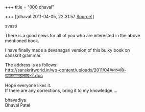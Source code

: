 +++
title = "000 dhaval"

+++
[[dhaval	2011-04-05, 22:31:57 [Source](https://groups.google.com/g/samskrita/c/jPEds4DiWwY)]]



svasti  
  
  
There is a good news for all of you who are interested in the above  
mentioned book.  
  
I have finally made a devanagari version of this bulky book on  
sanskrit grammar.  
  
The address is as follows:  
http://sanskritworld.in/wp-content/uploads/2011/04/पतञ्जलि-व्याकरणमहाभाष्य-2.doc  
  
Hope everyone likes it.  
If there are any corrections, bring it to my knowledge....  
  
  
bhavadiya  
Dhaval Patel

